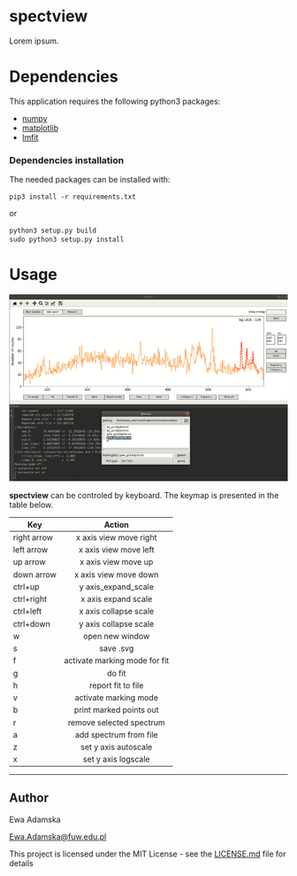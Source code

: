 # spectview
Lorem ipsum.

# Dependencies
This application requires the following python3 packages:
* [numpy](http://www.numpy.org/)
* [matplotlib](http://matplotlib.org/)
* [lmfit](https://github.com/newville/lmfit-py)
         
### Dependencies installation
The needed packages can be installed with:
```
pip3 install -r requirements.txt
```
or
```
python3 setup.py build
sudo python3 setup.py install
```

# Usage
![example](examples/example.gif)

**spectview** can be controled by keyboard. The keymap is presented in the table below.


| Key        | Action           |
| ------------- |:-------------:|
| right arrow   | x axis view move right    |
| left arrow    | x axis view move left     |
| up arrow      | x axis view move up       |
| down arrow    | x axis view move down     |
| ctrl+up       | y axis_expand_scale       |
| ctrl+right    | x axis expand scale       |
| ctrl+left     | x axis collapse scale     |
| ctrl+down     | y axis collapse scale     |
| w             | open new window           |
| s             | save .svg                 |
| f             | activate marking mode for fit |
| g             | do fit                        |
| h             | report fit to file            |
| v             | activate marking mode         |
| b             | print marked points out       |
| r             | remove selected spectrum      |
| a             | add spectrum from file        |
| z             | set y axis autoscale          |
| x             | set y axis logscale           |

---
## Author
Ewa Adamska

[Ewa.Adamska@fuw.edu.pl](Ewa.Adamska@fuw.edu.pl)


This project is licensed under the MIT License - see the [LICENSE.md](LICENSE.md) file for details